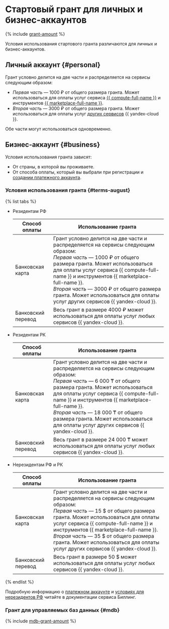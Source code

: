 # Стартовый грант для личных и бизнес-аккаунтов

{% include [grant-amount](_includes/grant-amount.md) %}

Условия использования стартового гранта различаются для личных и бизнес-аккаунтов.

## Личный аккаунт {#personal}


Грант условно делится на две части и распределяется на сервисы следующим образом:

* _Первая часть_ — 1000 ₽ от общего размера гранта. Может использоваться для оплаты услуг сервиса [{{ compute-full-name }}](https://cloud.yandex.ru/services/compute) и инструментов [{{ marketplace-full-name }}](/marketplace).
* _Вторая часть_ — 3000 ₽ от общего размера гранта. Может использоваться для оплаты услуг [других сервисов](../overview/concepts/services.md) {{ yandex-cloud }}.



Обе части могут использоваться одновременно.

## Бизнес-аккаунт {#business}

Условия использования гранта зависят:
* От страны, в которой вы проживаете.
* От способа оплаты, который вы выбрали при регистрации и [создании платежного аккаунта](../billing/quickstart/index.md).

### Условия использования гранта {#terms-august}

{% list tabs %}

- Резидентам РФ

  Способ оплаты | Использование гранта
  --- | ---
  Банковская карта | Грант условно делится на две части и распределяется на сервисы следующим образом:<br>_Первая часть_ — 1000 ₽ от общего размера гранта. Может использоваться для оплаты услуг сервиса {{ compute-full-name }} и инструментов {{ marketplace-full-name }}.<br>_Вторая часть_ — 3000 ₽ от общего размера гранта. Может использоваться для оплаты услуг других сервисов {{ yandex-cloud }}.
  Банковский перевод | Весь грант в размере 4000 ₽ может использоваться для оплаты услуг любых сервисов {{ yandex-cloud }}.

- Резидентам РК

  Способ оплаты | Использование гранта
  --- | ---
  Банковская карта | Грант условно делится на две части и распределяется на сервисы следующим образом:<br>_Первая часть_ — 6 000 ₸ от общего размера гранта. Может использоваться для оплаты услуг сервиса {{ compute-full-name }} и инструментов {{ marketplace-full-name }}.<br>_Вторая часть_ — 18 000 ₸ от общего размера гранта. Может использоваться для оплаты услуг других сервисов {{ yandex-cloud }}.
  Банковский перевод | Весь грант в размере 24 000 ₸ может использоваться для оплаты услуг любых сервисов {{ yandex-cloud }}.

- Нерезидентам РФ и РК

  Способ оплаты | Использование гранта
  --- | ---
  Банковская карта | Грант условно делится на две части и распределяется на сервисы следующим образом:<br>_Первая часть_ — 15 $ от общего размера гранта. Может использоваться для оплаты услуг сервиса {{ compute-full-name }} и инструментов {{ marketplace-full-name }}.<br>_Вторая часть_ — 35 $ от общего размера гранта. Может использоваться для оплаты услуг других сервисов {{ yandex-cloud }}.
  Банковский перевод | Весь грант в размере 50 $ может использоваться для оплаты услуг любых сервисов {{ yandex-cloud }}.

{% endlist %}

Подробную информацию о [платежном аккаунте](../billing/concepts/billing-account.md) и [условиях для нерезидентов РФ](../billing/qa/non-resident.md) читайте в документации сервиса Биллинг.

### Грант для управляемых баз данных {#mdb}

{% include [mdb-grant-amount](_includes/mdb-grant-amount.md) %}